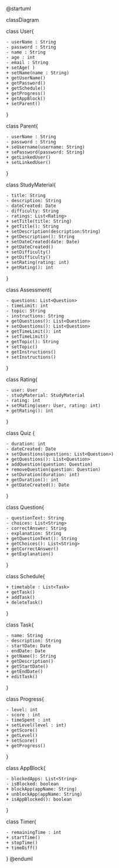 @startuml 

classDiagram

class User{

    - userName : String
    - password : String
    - name : String
    - age : int
    - email : String
    + setAge( )
    + setName(name : String)
    + getUserName()
    + getPassword()
    + getSchedule()
    + getProgress()
    + getAppBlock()
    + setParent()

}


class Parent{

    - userName : String
    - password : String
    + seUsername(username: String)
    + sePassword(password: String)
    + getLinkedUser()
    + setLinkedUser()

}

class StudyMaterial{

    - title: String
    - description: String
    - dateCreated: Date
    - difficulty: String
    - ratings: List<Rating>
    + setTitle(title: String)
    + getTitle(): String
    + setDescription(description:String)
    + getDescription(): String
    + setDateCreated(date: Date)
    + getDateCreated()
    + setDifficulty()
    + getDifficulty()
    + setRating(rating: int)
    + getRating(): int

}

class Assessment{

    - questions: List<Question>
    - timeLimit: int
    - topic: String
    - instructions: String
    + getQuestions(): List<Question>
    + setQuestions(): List<Question>
    + getTimeLimit(): int
    + setTimeLimit()
    + getTopic(): String
    + setTopic()
    + getInstructions()
    + setInstructions()

}

class Rating{

    - user: User
    - studyMaterial: StudyMaterial
    - rating: int
    + setRating(user: User, rating: int)
    + getRating(): int

}

class Quiz {

    - duration: int
    - dateCreated: Date
    + setQuestions(questions: List<Question>)
    + getQuestions(): List<Question>
    + addQuestion(question: Question)
    + removeQuestion(question: Question)
    + setDuration(duration: int)
    + getDuration(): int
    + getDateCreated(): Date

}

class Question{

    - questionText: String
    - choices: List<String>
    - correctAnswer: String
    - explanation: String
    + getQuestionText(): String
    + getChoices(): List<String>
    + getCorrectAnswer()
    + getExplanation()
}

class Schedule{

    + timetable : List<Task>
    + getTask()
    + addTask()
    + deleteTask()

}

class Task{

    - name: String
    - description: String
    - startDate: Date
    - endDate: Date
    + getName(): String
    + getDescription()
    + getStartDate()
    + getEndDate()
    + editTask()
}

class Progress{

    - level: int
    - score : int
    - timeSpent : int
    + setLevel(level : int)
    + getScore()
    + getLevel()
    + setScore()
    + getProgress()

}

class AppBlock{

    - blockedApps: List<String>
    - isBlocked: boolean
    + blockApp(appName: String)
    + unblockApp(appName: String)
    + isAppBlocked(): boolean

}

class Timer{

    - remainingTime : int
    + startTime()
    + stopTime()
    + timeDiff()
}
@enduml
